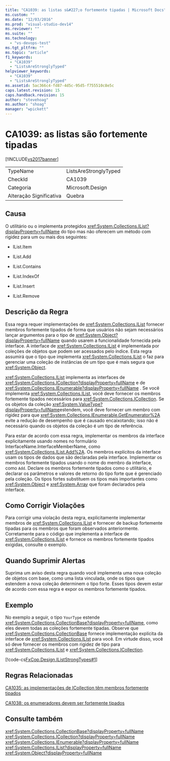 ```yaml
---
title: "CA1039: as listas s&#227;o fortemente tipadas | Microsoft Docs"
ms.custom: ""
ms.date: "12/03/2016"
ms.prod: "visual-studio-dev14"
ms.reviewer: ""
ms.suite: ""
ms.technology: 
  - "vs-devops-test"
ms.tgt_pltfrm: ""
ms.topic: "article"
f1_keywords: 
  - "CA1039"
  - "ListsAreStronglyTyped"
helpviewer_keywords: 
  - "CA1039"
  - "ListsAreStronglyTyped"
ms.assetid: 5ac366c4-fd87-4d5c-95d5-f755510c8e5c
caps.latest.revision: 15
caps.handback.revision: 15
author: "stevehoag"
ms.author: "shoag"
manager: "wpickett"
---
```

# CA1039: as listas s&#227;o fortemente tipadas
[!INCLUDE[vs2017banner](../code-quality/includes/vs2017banner.md)]

|||  
|-|-|  
|TypeName|ListsAreStronglyTyped|  
|CheckId|CA1039|  
|Categoria|Microsoft.Design|  
|Alteração Significativa|Quebra|  
  
## Causa  
 O utilitário ou o implementa protegidos <xref:System.Collections.IList?displayProperty=fullName> do tipo mas não oferecem um método com rigidez para um ou mais dos seguintes:  
  
-   IList.Item  
  
-   IList.Add  
  
-   IList.Contains  
  
-   IList.IndexOf  
  
-   IList.Insert  
  
-   IList.Remove  
  
## Descrição da Regra  
 Essa regra requer implementações de <xref:System.Collections.IList> fornecer membros fortemente tipados de forma que usuários não sejam necessários lançar argumentos para o tipo de <xref:System.Object?displayProperty=fullName> quando usarem a funcionalidade fornecida pela interface.  A interface de <xref:System.Collections.IList> é implementada por coleções de objetos que podem ser acessados pelo índice.  Esta regra assumirá que o tipo que implementa <xref:System.Collections.IList> o faz para gerenciar uma coleção de instâncias de um tipo que é mais segura que <xref:System.Object>.  
  
 <xref:System.Collections.IList> implementa as interfaces de <xref:System.Collections.ICollection?displayProperty=fullName> e de <xref:System.Collections.IEnumerable?displayProperty=fullName> .  Se você implementa <xref:System.Collections.IList>, você deve fornecer os membros fortemente tipados necessários para <xref:System.Collections.ICollection>.  Se os objetos da coleção <xref:System.ValueType?displayProperty=fullName>estendem, você deve fornecer um membro com rigidez para que <xref:System.Collections.IEnumerable.GetEnumerator%2A> evite a redução de desempenho que é causado encaixotando; isso não é necessário quando os objetos da coleção é um tipo de referência.  
  
 Para estar de acordo com essa regra, implementar os membros da interface explicitamente usando nomes no formulário InterfaceName.InterfaceMemberName, como <xref:System.Collections.IList.Add%2A>.  Os membros explícitos da interface usam os tipos de dados que são declaradas pela interface.  Implementar os membros fortemente tipados usando o nome do membro da interface, como `Add`.  Declare os membros fortemente tipados como o utilitário, e declarar os parâmetros e valores de retorno do tipo forte que é gerenciado pela coleção.  Os tipos fortes substituem os tipos mais importantes como <xref:System.Object> e <xref:System.Array> que foram declarados pela interface.  
  
## Como Corrigir Violações  
 Para corrigir uma violação desta regra, explicitamente implementar membros de <xref:System.Collections.IList> e fornecer de backup fortemente tipadas para os membros que foram observados anteriormente.  Corretamente para o código que implementa a interface de <xref:System.Collections.IList> e fornece os membros fortemente tipados exigidas, consulte o exemplo.  
  
## Quando Suprimir Alertas  
 Suprima um aviso desta regra quando você implementa uma nova coleção de objetos com base, como uma lista vinculada, onde os tipos que estendem a nova coleção determinem o tipo forte.  Esses tipos devem estar de acordo com essa regra e expor os membros fortemente tipados.  
  
## Exemplo  
 No exemplo a seguir, o tipo `YourType` estende <xref:System.Collections.CollectionBase?displayProperty=fullName>, como eles devem todas as coleções fortemente tipadas.  Observe que <xref:System.Collections.CollectionBase> fornece implementação explícita da interface de <xref:System.Collections.IList> para você.  Em virtude disso, você só deve fornecer os membros com rigidez de tipo para <xref:System.Collections.IList> e <xref:System.Collections.ICollection>.  
  
 [!code-cs[FxCop.Design.IListStrongTypes#1](../code-quality/codesnippet/CSharp/ca1039-lists-are-strongly-typed_1.cs)]  
  
## Regras Relacionadas  
 [CA1035: as implementações de ICollection têm membros fortemente tipados](../code-quality/ca1035-icollection-implementations-have-strongly-typed-members.md)  
  
 [CA1038: os enumeradores devem ser fortemente tipados](../code-quality/ca1038-enumerators-should-be-strongly-typed.md)  
  
## Consulte também  
 <xref:System.Collections.CollectionBase?displayProperty=fullName>   
 <xref:System.Collections.ICollection?displayProperty=fullName>   
 <xref:System.Collections.IEnumerable?displayProperty=fullName>   
 <xref:System.Collections.IList?displayProperty=fullName>   
 <xref:System.Object?displayProperty=fullName>